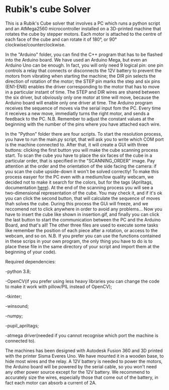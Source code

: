 # Rubik's cube Solver
This is a Rubik's Cube solver that involves a PC which runs a python script and an AtMega2560 microcontroller installed on a 3D-printed machine that rotates the cube by stepper motors. Each motor is attached to the centre of each face of the cube and can rotate it of 180°, or 90° clockwise/counterclockwise. 

In the "Arduino" folder, you can find the C++ program that has to be flashed into the Arduino board. We have used an Arduino Mega, but even an Arduino Uno can be enough. In fact, you will only need 9 logical pin: one pin controls a relay that connects or disconnects the 12V battery to prevent the motors from vibrating when starting the machine; the DIR pin selects the direction of rotation of the motor; the STEP pin marks the step and six pins (EN1-EN6) enables the driver corresponding to the motor that has to move in a particular instant of time. The STEP and DIR wires are shared between the six driver, but obviously only one motor at time will move, because the Arduino board will enable only one driver at time.
The Arduino program receives the sequence of moves via the serial input fom the PC. Every time it receives a new move, immediatly turns the right motor, and sends a feedback to the PC. 
N.B. Remember to adjust the constant values at the beginning with the number of the pins where you have attached each wire.

In the "Python" folder there are four scripts. To start the resolution process, you have to run the main.py script, that will ask you to write which COM port is the machine connected to.
After that, it will create a GUI with three buttons: clicking the first button you will make the cube scanning process start. To scan the cube you have to place the six faces of the cube in a particular order, that is specified in the "SCANNING_ORDER" image. Pay attention at the order and the orientation of the side facing the camera: if you scan the cube upside-down it won't be solved correctly!
To make this process easyer for the PC even with a medium/low quality webcam, we decided not to make it search for the colors, but for the tags (Apriltags, documentation [here](https://github.com/AprilRobotics/apriltag)).
At the end of the scanning process you will see a two-dimensional representation of the cube. You may check it, and if it's ok you can click the second button, that will calculate the sequence of moves thah solves the cube. During this process the GUi will freeze, and we reccomend not to click anywhere in order to avoid any problems... Now you have to insert the cube like shown in insertion.gif, and finally you can click the last button to start the communication between the PC and the Arduino Board, and that's all!
The other three files are used to execute some tasks like remember the position of each piece after a rotation, or access to the webcam, and so on.
N.B. If you prefer you can use the functions contained in these scrips in your own program, the only thing you have to do is to place these file in the same directory of your script and import them at the beginning of your code). 


Required dependencies:

  -python 3.8;

  -OpenCV(if you prefer using less heavy libraries you can change the code to make it work with pillow/PIL instead of OpenCV);

  -tkinter;

  -winsound;

  -numpy;

  -pupil_apriltags;

  -atmega driver(needed if you cannot recognise which port the machine is connected to).

The machines has been designed with Autodesk Fusion 360 and 3D printed with the printer Sisma Everes Uno. We have mounted it in a wooden base, to hide most wires and the relay. A 12V battery is needed to power the motors, the Arduino board will be powered by the serial cable, so you won't need any other power source except for the 12V battery. We recommend to accurately size the wires, especially those that come out of the battery, in fact each motor can absorb a current of 2A. 
